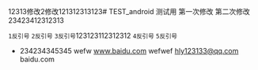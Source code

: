12313修改2修改121312313123# TEST_android
测试用
第一次修改
第二次修改23423412312313

` 1反引号 `
`` 2反引号 ``
``` 3反引号 ```123123112312312
```` 4反引号 ````
````` 5反引号 `````
+ 234234345345
wefw
  www.baidu.com
  wefwef
hly123133@qq.com
baidu.com
